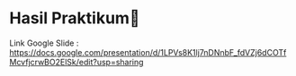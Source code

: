 # Hasil Praktikum:rocket:

Link Google Slide : https://docs.google.com/presentation/d/1LPVs8K1lj7nDNnbF_fdVZj6dCOTfMcvfjcrwBO2ElSk/edit?usp=sharing